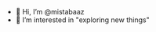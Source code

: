 - 👋 Hi, I’m @mistabaaz
- 👀 I’m interested in "exploring new things"

<!---
mistabaaz/mistabaaz is a ✨ special ✨ repository because its `README.md` (this file) appears on your GitHub profile.
You can click the Preview link to take a look at your changes.
--->
